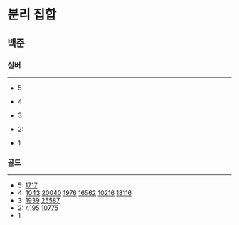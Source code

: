 # 분리 집합
## 
## 백준

### 실버

---

- 5
- 4
- 3
- 2:

- 1

### 골드

---

- 5:
[1717](1717%2F1717.md)
- 4:
[1043](1043%2F1043.md)
[20040](20040%2F20040.md)
[1976](1976%2F1976.md)
[16562](16562%2F16562.md)
[10216](10216%2F10216.md)
[18116](18116%2F18116.md)
- 3:
[1939](1939%2F1939.md)
[25587](25587%2F25587.md)
- 2:
[4195](4195%2F4195.md)
[10775](10775%2F10775.md)
- 1

